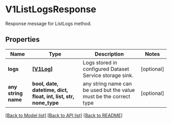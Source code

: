 # V1ListLogsResponse

Response message for ListLogs method.

## Properties
Name | Type | Description | Notes
------------ | ------------- | ------------- | -------------
**logs** | [**[V1Log]**](V1Log.md) | Logs stored in configured Dataset Service storage sink. | [optional] 
**any string name** | **bool, date, datetime, dict, float, int, list, str, none_type** | any string name can be used but the value must be the correct type | [optional]

[[Back to Model list]](../README.md#documentation-for-models) [[Back to API list]](../README.md#documentation-for-api-endpoints) [[Back to README]](../README.md)


